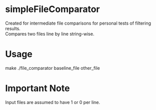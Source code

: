 # simpleFileComparator
Created for intermediate file comparisons for personal tests of filtering results.  
Compares two files line by line string-wise. 

# Usage
make
./file_comparator baseline_file other_file

# Important Note
Input files are assumed to have 1 or 0 per line.
